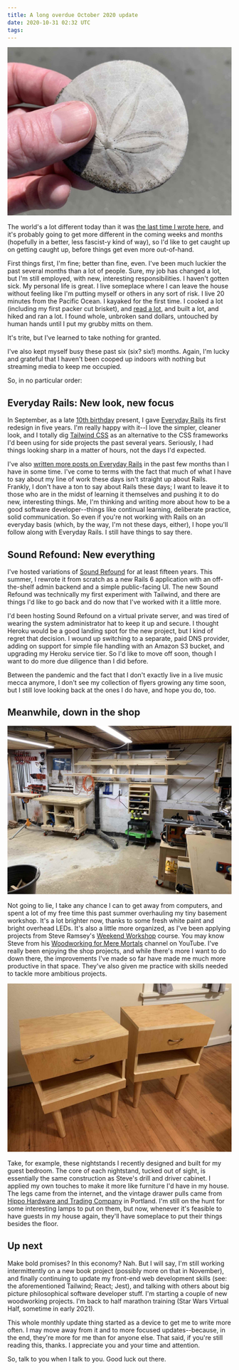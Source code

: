 ```yaml
---
title: A long overdue October 2020 update
date: 2020-10-31 02:32 UTC
tags:
---
```


![Tiny workshop](/assets/images/content/sand-dollar.jpg)

The world's a lot different today than it was [the last time I wrote here](/2020/04/april-2020.html), and it's probably going to get more different in the coming weeks and months (hopefully in a better, less fascist-y kind of way), so I'd like to get caught up on getting caught up, before things get even more out-of-hand.

First things first, I'm fine; better than fine, even. I've been much luckier the past several months than a lot of people. Sure, my job has changed a lot, but I'm still employed, with new, interesting responsibilities. I haven't gotten sick. My personal life is great. I live someplace where I can leave the house without feeling like I'm putting myself or others in any sort of risk. I live 20 minutes from the Pacific Ocean. I kayaked for the first time. I cooked a lot (including my first packer cut brisket), and [read a lot](/pages/reading.html), and built a lot, and hiked and ran a lot. I found whole, unbroken sand dollars, untouched by human hands until I put my grubby mitts on them.

It's trite, but I've learned to take nothing for granted.

I've also kept myself busy these past six (six? six!) months. Again, I'm lucky and grateful that I haven't been cooped up indoors with nothing but streaming media to keep me occupied.

So, in no particular order:

## Everyday Rails: New look, new focus

In September, as a late [10th birthday](https://everydayrails.com/2020/05/18/everyday-rails-10th-birthday.html) present, I gave [Everyday Rails](https://everydayrails.com) its first redesign in five years. I'm really happy with it--I love the simpler, cleaner look, and I totally dig [Tailwind CSS](https://tailwindcss.com/) as an alternative to the CSS frameworks I'd been using for side projects the past several years. Seriously, I had things looking sharp in a matter of hours, not the days I'd expected.

I've also [written more posts on Everyday Rails](https://everydayrails.com/archives.html) in the past few months than I have in some time. I've come to terms with the fact that much of what I have to say about my line of work these days isn't straight up about Rails. Frankly, I don't have a ton to say about Rails these days; I want to leave it to those who are in the midst of learning it themselves and pushing it to do new, interesting things. Me, I'm thinking and writing more about how to be a good software developer--things like continual learning, deliberate practice, solid communication. So even if you're not working with Rails on an everyday basis (which, by the way, I'm not these days, either), I hope you'll follow along with Everyday Rails. I still have things to say there.


## Sound Refound: New everything

I've hosted variations of [Sound Refound](https://soundrefound.com) for at least fifteen years. This summer, I rewrote it from scratch as a new Rails 6 application with an off-the-shelf admin backend and a simple public-facing UI. The new Sound Refound was technically my first experiment with Tailwind, and there are things I'd like to go back and do now that I've worked with it a little more.

I'd been hosting Sound Refound on a virtual private server, and was tired of wearing the system administrator hat to keep it up and secure. I thought Heroku would be a good landing spot for the new project, but I kind of regret that decision. I wound up switching to a separate, paid DNS provider, adding on support for simple file handling with an Amazon S3 bucket, and upgrading my Heroku service tier. So I'd like to move off soon, though I want to do more due diligence than I did before.

Between the pandemic and the fact that I don't exactly live in a live music mecca anymore, I don't see my collection of flyers growing any time soon, but I still love looking back at the ones I do have, and hope you do, too.


## Meanwhile, down in the shop

![Tiny workshop](/assets/images/content/weekend-workshop.jpg)

Not going to lie, I take any chance I can to get away from computers, and spent a lot of my free time this past summer overhauling my tiny basement workshop. It's a lot brighter now, thanks to some fresh white paint and bright overhead LEDs. It's also a little more organized, as I've been applying projects from Steve Ramsey's [Weekend Workshop](https://theweekendwoodworker.com/workshop-signup/) course. You may know Steve from his [Woodworking for Mere Mortals](https://www.youtube.com/user/stevinmarin/) channel on YouTube. I've really been enjoying the shop projects, and while there's more I want to do down there, the improvements I've made so far have made me much more productive in that space. They've also given me practice with skills needed to tackle more ambitious projects.

![Nightstands](/assets/images/content/nightstands.jpg)

Take, for example, these nightstands I recently designed and built for my guest bedroom. The core of each nightstand, tucked out of sight, is essentially the same construction as Steve's drill and driver cabinet. I applied my own touches to make it more like furniture I'd have in my house. The legs came from the internet, and the vintage drawer pulls came from [Hippo Hardware and Trading Company](https://www.hippohardware.com) in Portland. I'm still on the hunt for some interesting lamps to put on them, but now, whenever it's feasible to have guests in my house again, they'll have someplace to put their things besides the floor.


## Up next

Make bold promises? In this economy? Nah. But I will say, I'm still working intermittently on a new book project (possibly more on that in November), and finally continuing to update my front-end web development skills (see: the aforementioned Tailwind; React; Jest), and talking with others about big picture philosophical software developer stuff. I'm starting a couple of new woodworking projects. I'm back to half marathon training (Star Wars Virtual Half, sometime in early 2021).

This whole monthly update thing started as a device to get me to write more often. I may move away from it and to more focused updates--because, in the end, they're more for me than for anyone else. That said, if you're still reading this, thanks. I appreciate you and your time and attention.

So, talk to you when I talk to you. Good luck out there.
